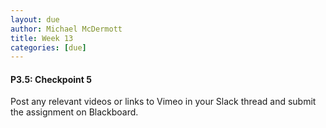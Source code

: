 ```yaml
---
layout: due
author: Michael McDermott
title: Week 13
categories: [due]
---
```

#### P3.5: Checkpoint 5
Post any relevant videos or links to Vimeo in your Slack thread and submit the assignment on Blackboard.
